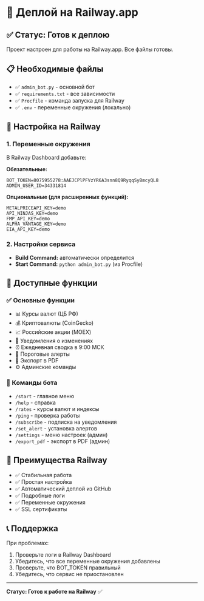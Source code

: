 # 🚀 Деплой на Railway.app

## ✅ Статус: Готов к деплою

Проект настроен для работы на Railway.app. Все файлы готовы.

## 📋 Необходимые файлы

- ✅ `admin_bot.py` - основной бот
- ✅ `requirements.txt` - все зависимости
- ✅ `Procfile` - команда запуска для Railway
- ✅ `.env` - переменные окружения (локально)

## 🔧 Настройка на Railway

### 1. Переменные окружения
В Railway Dashboard добавьте:

**Обязательные:**
```
BOT_TOKEN=8075955278:AAEJCPlPFVzYR6A3snn8Q9RyqqSyBmcyQL8
ADMIN_USER_ID=34331814
```

**Опциональные (для расширенных функций):**
```
METALPRICEAPI_KEY=demo
API_NINJAS_KEY=demo
FMP_API_KEY=demo
ALPHA_VANTAGE_KEY=demo
EIA_API_KEY=demo
```

### 2. Настройки сервиса
- **Build Command:** автоматически определится
- **Start Command:** `python admin_bot.py` (из Procfile)

## 🎯 Доступные функции

### ✅ Основные функции
- 📊 Курсы валют (ЦБ РФ)
- 💰 Криптовалюты (CoinGecko)
- 📈 Российские акции (MOEX)
- 🔔 Уведомления о изменениях
- ⏰ Ежедневная сводка в 9:00 МСК
- 🎯 Пороговые алерты
- 📄 Экспорт в PDF
- ⚙️ Админские команды

### 📱 Команды бота
- `/start` - главное меню
- `/help` - справка
- `/rates` - курсы валют и индексы
- `/ping` - проверка работы
- `/subscribe` - подписка на уведомления
- `/set_alert` - установка алертов
- `/settings` - меню настроек (админ)
- `/export_pdf` - экспорт в PDF (админ)

## 🚀 Преимущества Railway

- ✅ Стабильная работа
- ✅ Простая настройка
- ✅ Автоматический деплой из GitHub
- ✅ Подробные логи
- ✅ Переменные окружения
- ✅ SSL сертификаты

## 📞 Поддержка

При проблемах:
1. Проверьте логи в Railway Dashboard
2. Убедитесь, что все переменные окружения добавлены
3. Проверьте, что BOT_TOKEN правильный
4. Убедитесь, что сервис не приостановлен

---
**Статус: Готов к работе на Railway** ✅ 